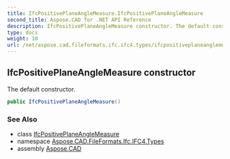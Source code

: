 ```yaml
---
title: IfcPositivePlaneAngleMeasure.IfcPositivePlaneAngleMeasure
second_title: Aspose.CAD for .NET API Reference
description: IfcPositivePlaneAngleMeasure constructor. The default constructor
type: docs
weight: 10
url: /net/aspose.cad.fileformats.ifc.ifc4.types/ifcpositiveplaneanglemeasure/ifcpositiveplaneanglemeasure/
---
```

## IfcPositivePlaneAngleMeasure constructor

The default constructor.

```csharp
public IfcPositivePlaneAngleMeasure()
```

### See Also

* class [IfcPositivePlaneAngleMeasure](../)
* namespace [Aspose.CAD.FileFormats.Ifc.IFC4.Types](../../ifcpositiveplaneanglemeasure/)
* assembly [Aspose.CAD](../../../)


